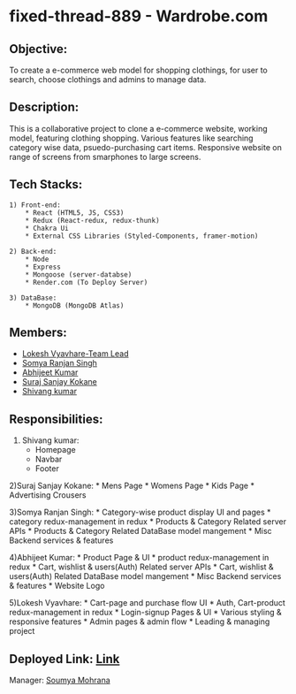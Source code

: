 # fixed-thread-889 - Wardrobe.com

## Objective:
To create a e-commerce web model for shopping clothings, for user to search, choose clothings and admins to manage data.

## Description:

This is a collaborative project to clone a e-commerce website, working model, featuring clothing shopping. Various features like searching category wise data, psuedo-purchasing cart items. Responsive website on range of screens from smarphones to large screens.


## Tech Stacks:
    
    1) Front-end:
        * React (HTML5, JS, CSS3)
        * Redux (React-redux, redux-thunk)
        * Chakra Ui
        * External CSS Libraries (Styled-Components, framer-motion)

    2) Back-end:
        * Node
        * Express
        * Mongoose (server-databse)
        * Render.com (To Deploy Server)

    3) DataBase:
        * MongoDB (MongoDB Atlas)


## Members:
* [Lokesh Vyavhare-Team Lead](https://github.com/LV-23)
* [Somya Ranjan Singh](https://github.com/somya143)
* [Abhijeet Kumar](https://github.com/abhizeit)
* [Suraj Sanjay Kokane](https://github.com/kokanesuraj007)
* [Shivang kumar](https://github.com/kshivang80)

## Responsibilities:

1) Shivang kumar:
    * Homepage
    * Navbar 
    * Footer 

2)Suraj Sanjay Kokane:
    * Mens Page
    * Womens Page
    * Kids Page
    * Advertising Crousers

3)Somya Ranjan Singh:
    * Category-wise product display UI and pages
    * category redux-management in redux
    * Products & Category Related server APIs 
    * Products & Category Related DataBase model mangement
    * Misc Backend services & features

4)Abhijeet Kumar:
    * Product Page & UI 
    * product redux-management in redux
    * Cart, wishlist & users(Auth) Related server APIs 
    * Cart, wishlist & users(Auth) Related DataBase model mangement
    * Misc Backend services & features
    * Website Logo

5)Lokesh Vyavhare:
    * Cart-page and purchase flow UI
    * Auth, Cart-product redux-management in redux
    * Login-signup Pages & UI
    * Various styling & responsive features
    * Admin pages & admin flow
    * Leading & managing project

## Deployed Link: [Link](https://fixed-thread-889.netlify.app/)


Manager: [Soumya Mohrana]()
